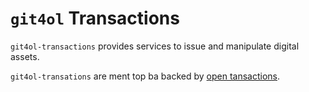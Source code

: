 # `git4ol` Transactions

`git4ol-transactions` provides services to issue and manipulate digital assets.

`git4ol-transations` are ment top ba backed by [open tansactions](http://opentransactions.org/wiki/index.php/Main_Page).
